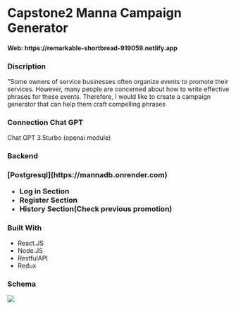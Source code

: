<h1>Capstone2 Manna Campaign Generator</h1>
<h4>Web: https://remarkable-shortbread-919059.netlify.app</h4>

<h3>Discription</h3>
<p>"Some owners of service businesses often organize events to promote their services. However, many people are concerned about how to write effective phrases for these events. Therefore, 
  I would like to create a campaign generator that can help them craft compelling phrases</p>
<h3>Connection Chat GPT</h3>
<p>Chat GPT 3.5turbo (openai module)</p>

<h3>Backend<h3>
  <p>[Postgresql](https://mannadb.onrender.com)</p>
  <ul>
    <li>Log in Section</li>
    <li>Register Section</li>
    <li>History Section(Check previous promotion)</li>
  </ul>
  
  <h3>Built With</h3>
  <ul>
    <li>React.JS</li>
    <li>Node.JS</li>
    <li>RestfulAPI</li>
    <li>Redux</li>
  </ul>
  

<h3>Schema</h3>
<img src="https://github.com/jenny4711/capstoneTwo_schema/blob/main/manna%20schema.png"/>
